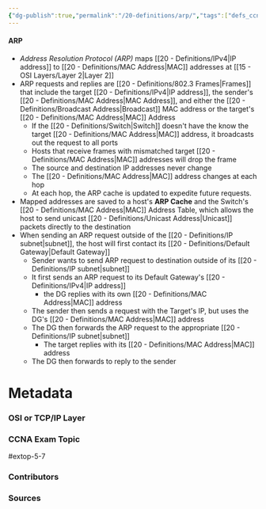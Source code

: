 ```yaml
---
{"dg-publish":true,"permalink":"/20-definitions/arp/","tags":["defs_ccna"]}
---
```


#### ARP
- *Address Resolution Protocol (ARP)* maps [[20 - Definitions/IPv4\|IP address]] to [[20 - Definitions/MAC Address\|MAC]] addresses at [[15 - OSI Layers/Layer 2\|Layer 2]]
- ARP requests and replies are [[20 - Definitions/802.3 Frames\|Frames]] that include the target [[20 - Definitions/IPv4\|IP address]], the sender's [[20 - Definitions/MAC Address\|MAC Address]], and either the [[20 - Definitions/Broadcast Address\|Broadcast]] MAC address or the target's [[20 - Definitions/MAC Address\|MAC]] Address
	- If the [[20 - Definitions/Switch\|Switch]] doesn't have the know the target [[20 - Definitions/MAC Address\|MAC]] address, it broadcasts out the request to all ports
	- Hosts that receive frames with mismatched target [[20 - Definitions/MAC Address\|MAC]] addresses will drop the frame
	- The source and destination IP addresses never change
	- The [[20 - Definitions/MAC Address\|MAC]] address changes at each hop
	- At each hop, the ARP cache is updated to expedite future requests.
- Mapped addresses are saved to a host's **ARP Cache** and the Switch's [[20 - Definitions/MAC Address\|MAC]] Address Table, which allows the host to send unicast [[20 - Definitions/Unicast Address\|Unicast]] packets directly to the destination
- When sending an ARP request outside of the [[20 - Definitions/IP subnet\|subnet]], the host will first contact its [[20 - Definitions/Default Gateway\|Default Gateway]]
	- Sender wants to send ARP request to destination outside of its [[20 - Definitions/IP subnet\|subnet]]
	- It first sends an ARP request to its Default Gateway's [[20 - Definitions/IPv4\|IP address]]
		- the DG replies with its own [[20 - Definitions/MAC Address\|MAC]] address
	- The sender then sends a request with the Target's IP, but uses the DG's [[20 - Definitions/MAC Address\|MAC]] address
	- The DG then forwards the ARP request to the appropriate [[20 - Definitions/IP subnet\|subnet]]
		- The target replies with its [[20 - Definitions/MAC Address\|MAC]] address
	- The DG then forwards to reply to the sender




# Metadata
### OSI or TCP/IP Layer

### CCNA Exam Topic
#extop-5-7
### Contributors

### Sources

